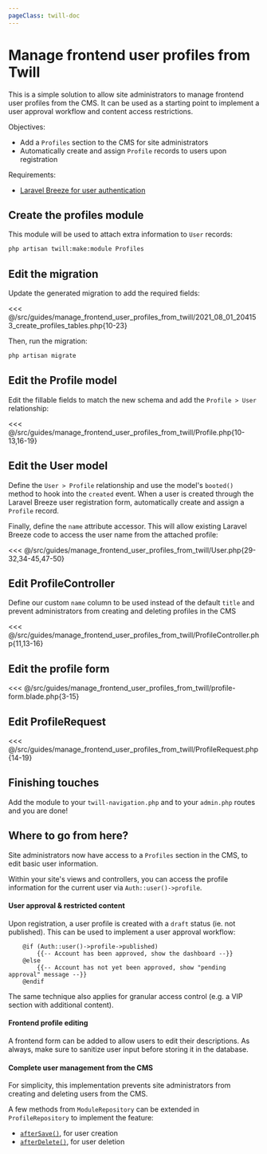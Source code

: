 ```yaml
---
pageClass: twill-doc
---
```


# Manage frontend user profiles from Twill

This is a simple solution to allow site administrators to manage
frontend user profiles from the CMS. It can be used as a starting point
to implement a user approval workflow and content access restrictions.

Objectives:

*   Add a `Profiles` section to the CMS for site administrators
*   Automatically create and assign `Profile` records to users upon
    registration

Requirements:

*   [Laravel Breeze for user authentication](https://laravel.com/docs/8.x/starter-kits#laravel-breeze)

## Create the profiles module

This module will be used to attach extra information to `User` records:

```bash
php artisan twill:make:module Profiles
```

## Edit the migration

Update the generated migration to add the required fields:

<<< @/src/guides/manage_frontend_user_profiles_from_twill/2021_08_01_204153_create_profiles_tables.php{10-23}

Then, run the migration:

```bash
php artisan migrate
```

## Edit the Profile model

Edit the fillable fields to match the new schema and add the `Profile > User` relationship:

<<< @/src/guides/manage_frontend_user_profiles_from_twill/Profile.php{10-13,16-19}

## Edit the User model

Define the `User > Profile` relationship and use the model's `booted()` method to
hook into the `created` event. When a user is created through the Laravel Breeze
user registration form, automatically create and assign a `Profile` record.

Finally, define the `name` attribute accessor. This will allow existing
Laravel Breeze code to access the user name from the attached profile:

<<< @/src/guides/manage_frontend_user_profiles_from_twill/User.php{29-32,34-45,47-50}

## Edit ProfileController

Define our custom `name` column to be used instead of the default `title` and
prevent administrators from creating and deleting profiles in the CMS

<<< @/src/guides/manage_frontend_user_profiles_from_twill/ProfileController.php{11,13-16}

## Edit the profile form

<<< @/src/guides/manage_frontend_user_profiles_from_twill/profile-form.blade.php{3-15}

## Edit ProfileRequest

<<< @/src/guides/manage_frontend_user_profiles_from_twill/ProfileRequest.php{14-19}

## Finishing touches

Add the module to your `twill-navigation.php` and to your `admin.php`
routes and you are done!

## Where to go from here?

Site administrators now have access to a `Profiles` section in the CMS,
to edit basic user information.

Within your site's views and controllers, you can access the profile
information for the current user via `Auth::user()->profile`.

#### User approval & restricted content

Upon registration, a user profile is created with a `draft` status (ie.
not published). This can be used to implement a user approval workflow:

```blade
    @if (Auth::user()->profile->published)
        {{-- Account has been approved, show the dashboard --}}
    @else
        {{-- Account has not yet been approved, show "pending approval" message --}}
    @endif
```

The same technique also applies for granular access control (e.g. a VIP
section with additional content).

#### Frontend profile editing

A frontend form can be added to allow users to edit their descriptions.
As always, make sure to sanitize user input before storing it in the
database.

#### Complete user management from the CMS

For simplicity, this implementation prevents site administrators from
creating and deleting users from the CMS.

A few methods from `ModuleRepository` can be extended in
`ProfileRepository` to implement the feature:

*   [`afterSave()`](https://twill.io/docs/api/2.x/A17/Twill/Repositories/ModuleRepository.html#method_afterSave),
    for user creation
*   [`afterDelete()`](https://twill.io/docs/api/2.x/A17/Twill/Repositories/ModuleRepository.html#method_afterDelete),
    for user deletion
